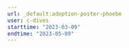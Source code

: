 ```yaml
---
url: _default:adoption-poster-phoebe
user: c-dives
starttime: "2023-03-09"
endtime: "2023-05-09"
---
```

<reserve />